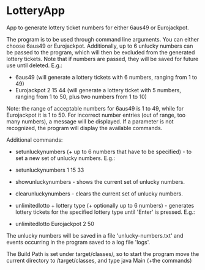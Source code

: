# LotteryApp
App to generate lottery ticket numbers for either 6aus49 or Eurojackpot. 

The program is to be used through command line arguments.
You can either choose 6aus49 or Eurojackpot.
Additionally, up to 6 unlucky numbers can be passed to the program, 
which will then be excluded from the generated lottery tickets.
Note that if numbers are passed, they will be saved for future use until deleted. 
E.g.:
- 6aus49 (will generate a lottery tickets with 6 numbers, ranging from 1 to 49)
- Eurojackpot 2 15 44 (will generate a lottery ticket with 5 numbers, ranging from 1 to 50, plus two numbers from 1 to 10)

Note: the range of acceptable numbers for 6aus49 is 1 to 49, while for Eurojackpot it is 1 to 50.
For incorrect number entries (out of range, too many numbers), a message will be displayed.
If a parameter is not recognized, the program will display the available commands.

Additional commands:
- setunluckynumbers (+ up to 6 numbers that have to be specified) - to set a new set of unlucky numbers.
E.g.: 
- setunluckynumbers 1 15 33

- showunluckynumbers - shows the current set of unlucky numbers.

- clearunluckynumbers - clears the current set of unlucky numbers.

- unlimitedlotto + lottery type (+ optionally up to 6 numbers) - generates lottery tickets for the specified lottery type until 'Enter' is pressed.
E.g.:
- unlimitedlotto Eurojackpot 2 50


The unlucky numbers will be saved in a file 'unlucky-numbers.txt' and events occurring in the program saved to a log file 'logs'.

The Build Path is set under target/classes/, so to start the program move the current directory to /target/classes, and type java Main (+the commands)
